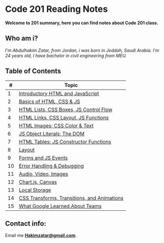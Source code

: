 # Code 201 Reading Notes

**Welcome to 201 summary, here you can find notes about Code 201 class.**


## Who am i?
_I'm Abdulhakim Zatar, from Jordan, i was born in Jeddah, Saudi Arabia.
I'm 24 years old, I have bachelor in civil engineering from MEU._

## Table of Contents

\# | Topic 
--- | ---
1 | [Introductory HTML and JavaScript](201/class-01)
2 | [Basics of HTML, CSS & JS](201/class-02)
3 | [HTML Lists, CSS Boxes, JS Control Flow](201/class-03)
4 | [HTML Links, CSS Layout, JS Functions](201/class-04)
5 | [HTML Images; CSS Color & Text](201/class-05)
6 | [JS Object Literals; The DOM](201/class-06)
7 | [HTML Tables; JS Constructor Functions](201/class-07)
8 | [Layout](201/class-08)
9 | [Forms and JS Events](201/class-09)
10 | [Error Handling & Debugging](201/class-10)
11 | [Audio, Video, Images](201/class-11)
12 | [Chart.js, Canvas](201/class-12)
13 | [Local Storage](201/class-13)
14 | [CSS Transforms, Transitions, and Animations](201/class-14-a)
15 | [What Google Learned About Teams](201/class-14-b)

## Contact info:
Email me **Hakimzatar@gmail.com**.

